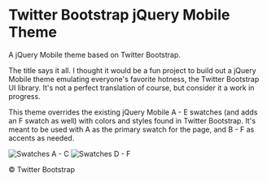 # Twitter Bootstrap jQuery Mobile Theme

A jQuery Mobile theme based on Twitter Bootstrap.

The title says it all. I thought it would be a fun project to build out a jQuery Mobile theme emulating everyone's favorite hotness, the Twitter Bootstrap UI library. It's not a perfect translation of course, but consider it a work in progress.

This theme overrides the existing jQuery Mobile A - E swatches (and adds an F swatch as well) with colors and styles found in Twitter Bootstrap. It's meant to be used with A as the primary swatch for the page, and B - F as accents as needed.

![Swatches A - C](http://andymatthews.net/code/jQuery-Mobile-Bootstrap-Theme/swatches-A-C.png)
![Swatches D - F](http://andymatthews.net/code/jQuery-Mobile-Bootstrap-Theme/swatches-D-F.png)

&copy; Twitter Bootstrap